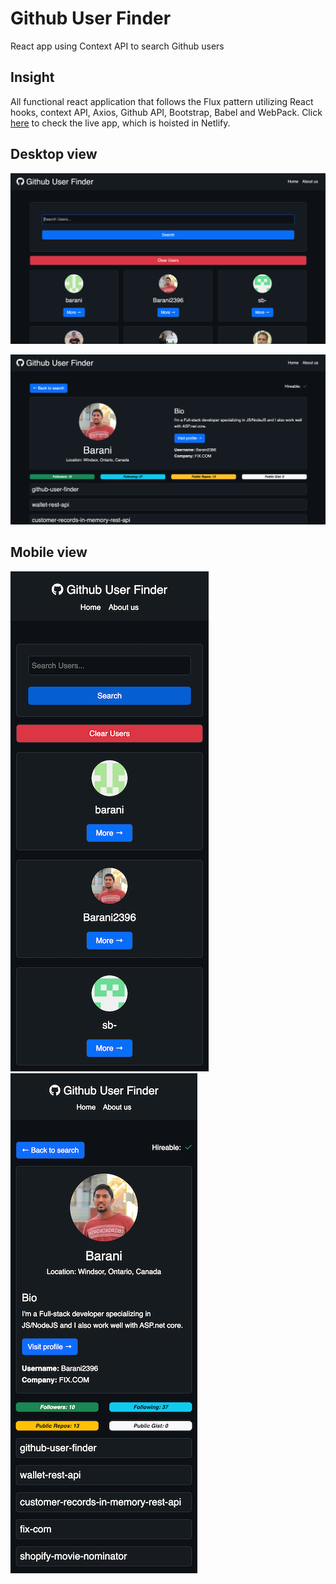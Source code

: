 # Github User Finder
React app using Context API to search Github users

## Insight 
All functional react application that follows the Flux pattern utilizing React hooks, context API, Axios, Github API, Bootstrap, Babel and WebPack. Click [here](https://github-user-finder-2396.netlify.app/) to check the live app, which is hoisted in Netlify.

## Desktop view
![Desktop-View-1](https://raw.githubusercontent.com/Barani2396/github-user-finder/main/src/assets/desk-view-1.png)

![Desktop-View-2](https://raw.githubusercontent.com/Barani2396/github-user-finder/main/src/assets/desk-view-2.png)

## Mobile view
![Mobile-View-1](https://raw.githubusercontent.com/Barani2396/github-user-finder/main/src/assets/mobile-view-1.png)
![Mobile-View-2](https://raw.githubusercontent.com/Barani2396/github-user-finder/main/src/assets/mobile-view-2.png)
